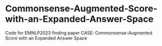# Commonsense-Augmented-Score-with-an-Expanded-Answer-Space
Code for EMNLP2023 finding paper CASE: Commonsense-Augmented Score with an Expanded Answer Space
